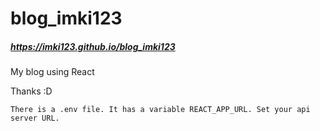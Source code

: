 # blog_imki123  
##### https://imki123.github.io/blog_imki123 
My blog using React  

Thanks :D

```There is a .env file. It has a variable REACT_APP_URL. Set your api server URL.```

